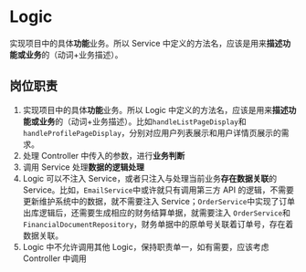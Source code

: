 # Logic
实现项目中的具体**功能**业务。所以 Service 中定义的方法名，应该是用来**描述功能或业务**的（动词+业务描述）。

## 岗位职责
1. 实现项目中的具体**功能**业务。所以 Logic 中定义的方法名，应该是用来**描述功能或业务**的（动词+业务描述）。比如`handleListPageDisplay`和`handleProfilePageDisplay`，分别对应用户列表展示和用户详情页展示的需求。
2. 处理 Controller 中传入的参数，进行**业务判断**
3. 调用 Service 处理**数据的逻辑处理**
4. Logic 可以不注入 Service，或者只注入与处理当前业务**存在数据关联**的 Service。比如，`EmailService`中或许就只有调用第三方 API 的逻辑，不需要更新维护系统中的数据，就不需要注入 Service；`OrderService`中实现了订单出库逻辑后，还需要生成相应的财务结算单据，就需要注入 `OrderService`和`FinancialDocumentRepository`，财务单据中的原单号关联着订单号，存在着数据关联。
5. Logic 中不允许调用其他 Logic，保持职责单一，如有需要，应该考虑 Controller 中调用